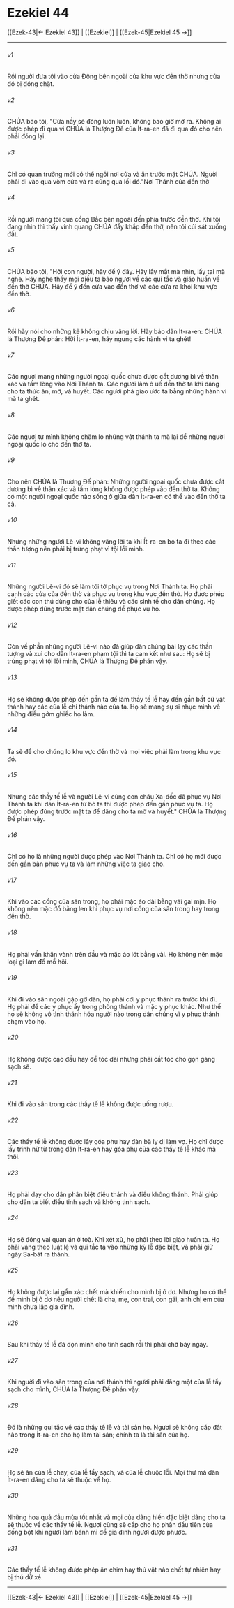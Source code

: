 # Ezekiel 44

[[Ezek-43|← Ezekiel 43]] | [[Ezekiel]] | [[Ezek-45|Ezekiel 45 →]]
***



###### v1 
Rồi người đưa tôi vào cửa Đông bên ngoài của khu vực đền thờ nhưng cửa đó bị đóng chặt. 

###### v2 
CHÚA bảo tôi, "Cửa nầy sẽ đóng luôn luôn, không bao giờ mở ra. Không ai được phép đi qua vì CHÚA là Thượng Đế của Ít-ra-en đã đi qua đó cho nên phải đóng lại. 

###### v3 
Chỉ có quan trưởng mới có thể ngồi nơi cửa và ăn trước mặt CHÚA. Người phải đi vào qua vòm cửa và ra cũng qua lối đó."Nơi Thánh của đền thờ 

###### v4 
Rồi người mang tôi qua cổng Bắc bên ngoài đến phía trước đền thờ. Khi tôi đang nhìn thì thấy vinh quang CHÚA đầy khắp đền thờ, nên tôi cúi sát xuống đất. 

###### v5 
CHÚA bảo tôi, "Hỡi con người, hãy để ý đây. Hãy lấy mắt mà nhìn, lấy tai mà nghe. Hãy nghe thấy mọi điều ta bảo ngươi về các qui tắc và giáo huấn về đền thờ CHÚA. Hãy để ý đến cửa vào đền thờ và các cửa ra khỏi khu vực đền thờ. 

###### v6 
Rồi hãy nói cho những kẻ không chịu vâng lời. Hãy bảo dân Ít-ra-en: CHÚA là Thượng Đế phán: Hỡi Ít-ra-en, hãy ngưng các hành vi ta ghét! 

###### v7 
Các ngươi mang những người ngoại quốc chưa được cắt dương bì về thân xác và tấm lòng vào Nơi Thánh ta. Các ngươi làm ô uế đền thờ ta khi dâng cho ta thức ăn, mỡ, và huyết. Các ngươi phá giao ước ta bằng những hành vi mà ta ghét. 

###### v8 
Các ngươi tự mình không chăm lo những vật thánh ta mà lại để những người ngoại quốc lo cho đền thờ ta. 

###### v9 
Cho nên CHÚA là Thượng Đế phán: Những người ngoại quốc chưa được cắt dương bì về thân xác và tấm lòng không được phép vào đền thờ ta. Không có một người ngoại quốc nào sống ở giữa dân Ít-ra-en có thể vào đền thờ ta cả. 

###### v10 
Nhưng những người Lê-vi không vâng lời ta khi Ít-ra-en bỏ ta đi theo các thần tượng nên phải bị trừng phạt vì tội lỗi mình. 

###### v11 
Những người Lê-vi đó sẽ làm tôi tớ phục vụ trong Nơi Thánh ta. Họ phải canh các cửa của đền thờ và phục vụ trong khu vực đền thờ. Họ được phép giết các con thú dùng cho của lễ thiêu và các sinh tế cho dân chúng. Họ được phép đứng trước mặt dân chúng để phục vụ họ. 

###### v12 
Còn về phần những người Lê-vi nào đã giúp dân chúng bái lạy các thần tượng và xui cho dân Ít-ra-en phạm tội thì ta cam kết như sau: Họ sẽ bị trừng phạt vì tội lỗi mình, CHÚA là Thượng Đế phán vậy. 

###### v13 
Họ sẽ không được phép đến gần ta để làm thầy tế lễ hay đến gần bất cứ vật thánh hay các của lễ chí thánh nào của ta. Họ sẽ mang sự sỉ nhục mình về những điều gớm ghiếc họ làm. 

###### v14 
Ta sẽ để cho chúng lo khu vực đền thờ và mọi việc phải làm trong khu vực đó. 

###### v15 
Nhưng các thầy tế lễ và người Lê-vi cùng con cháu Xa-đốc đã phục vụ Nơi Thánh ta khi dân Ít-ra-en từ bỏ ta thì được phép đến gần phục vụ ta. Họ được phép đứng trước mặt ta để dâng cho ta mỡ và huyết." CHÚA là Thượng Đế phán vậy. 

###### v16 
Chỉ có họ là những người được phép vào Nơi Thánh ta. Chỉ có họ mới được đến gần bàn phục vụ ta và làm những việc ta giao cho. 

###### v17 
Khi vào các cổng của sân trong, họ phải mặc áo dài bằng vải gai mịn. Họ không nên mặc đồ bằng len khi phục vụ nơi cổng của sân trong hay trong đền thờ. 

###### v18 
Họ phải vấn khăn vành trên đầu và mặc áo lót bằng vải. Họ không nên mặc loại gì làm đổ mồ hôi. 

###### v19 
Khi đi vào sân ngoài gặp gỡ dân, họ phải cởi y phục thánh ra trước khi đi. Họ phải để các y phục ấy trong phòng thánh và mặc y phục khác. Như thế họ sẽ không vô tình thánh hóa người nào trong dân chúng vì y phục thánh chạm vào họ. 

###### v20 
Họ không được cạo đầu hay để tóc dài nhưng phải cắt tóc cho gọn gàng sạch sẽ. 

###### v21 
Khi đi vào sân trong các thầy tế lễ không được uống rượu. 

###### v22 
Các thầy tế lễ không được lấy góa phụ hay đàn bà ly dị làm vợ. Họ chỉ được lấy trinh nữ từ trong dân Ít-ra-en hay góa phụ của các thầy tế lễ khác mà thôi. 

###### v23 
Họ phải dạy cho dân phân biệt điều thánh và điều không thánh. Phải giúp cho dân ta biết điều tinh sạch và không tinh sạch. 

###### v24 
Họ sẽ đóng vai quan án ở toà. Khi xét xử, họ phải theo lời giáo huấn ta. Họ phải vâng theo luật lệ và qui tắc ta vào những kỳ lễ đặc biệt, và phải giữ ngày Sa-bát ra thánh. 

###### v25 
Họ không được lại gần xác chết mà khiến cho mình bị ô dơ. Nhưng họ có thể để mình bị ô dơ nếu người chết là cha, mẹ, con trai, con gái, anh chị em của mình chưa lập gia đình. 

###### v26 
Sau khi thầy tế lễ đã dọn mình cho tinh sạch rồi thì phải chờ bảy ngày. 

###### v27 
Khi người đi vào sân trong của nơi thánh thì người phải dâng một của lễ tẩy sạch cho mình, CHÚA là Thượng Đế phán vậy. 

###### v28 
Đó là những qui tắc về các thầy tế lễ và tài sản họ. Ngươi sẽ không cấp đất nào trong Ít-ra-en cho họ làm tài sản; chính ta là tài sản của họ. 

###### v29 
Họ sẽ ăn của lễ chay, của lễ tẩy sạch, và của lễ chuộc lỗi. Mọi thứ mà dân Ít-ra-en dâng cho ta sẽ thuộc về họ. 

###### v30 
Những hoa quả đầu mùa tốt nhất và mọi của dâng hiến đặc biệt dâng cho ta sẽ thuộc về các thầy tế lễ. Ngươi cũng sẽ cấp cho họ phần đầu tiên của đống bột khi ngươi làm bánh mì để gia đình ngươi được phước. 

###### v31 
Các thầy tế lễ không được phép ăn chim hay thú vật nào chết tự nhiên hay bị thú dữ xé.

***
[[Ezek-43|← Ezekiel 43]] | [[Ezekiel]] | [[Ezek-45|Ezekiel 45 →]]
